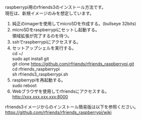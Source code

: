 raspberrypi用のrfriends3のインストール方法です。  
現在は、新規イメージのみを想定しています。  
  
1. 純正のimagerを使用してmicroSDを作成する。(bullseye 32bits)   
2. microSDをraspberrypiにセットし起動する。  
   領域拡張が完了するのを待つ。  
3. sshでraspberrypiにアクセスする。  
4. セットアップシェルを実行する。  
   cd  ~/  
   sudo apt install git  
   git clone https://github.com/rfriends/rfriends_raspberrypi.git  
   cd rfriends_raspberrypi  
   sh rfriends3_raspberrypi.sh  
5. raspberrypiを再起動する。  
   sudo reboot  
6. Webブラウザを使用してrfriendsにアクセスする。  
   http://xxx.xxx.xxx.xxx:8000
   
rfriends3イメージからのインストール簡易版は以下を参照ください。  
https://github.com/rfriends/rfriends_raspberrypi/wiki
